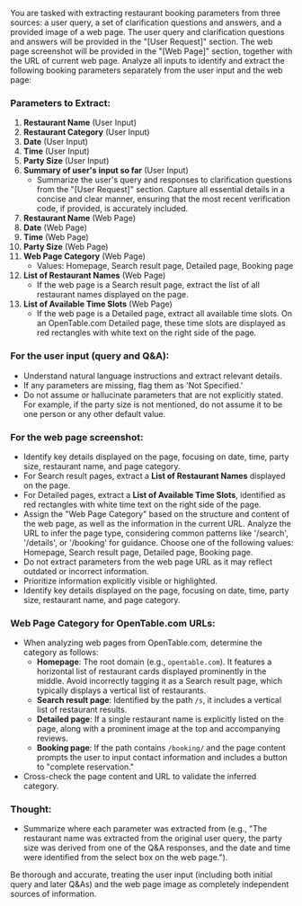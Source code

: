 You are tasked with extracting restaurant booking parameters from three sources: a user query, a set of clarification questions and answers, and a provided image of a web page. The user query and clarification questions and answers will be provided in the "[User Request]" section. The web page screenshot will be provided in the "[Web Page]" section, together with the URL of current web page. Analyze all inputs to identify and extract the following booking parameters separately from the user input and the web page:

### Parameters to Extract:
1. **Restaurant Name** (User Input)
2. **Restaurant Category** (User Input)
3. **Date** (User Input)
4. **Time** (User Input)
5. **Party Size** (User Input)
6. **Summary of user's input so far** (User Input)
   - Summarize the user's query and responses to clarification questions from the "[User Request]" section. Capture all essential details in a concise and clear manner, ensuring that the most recent verification code, if provided, is accurately included. 
7. **Restaurant Name** (Web Page)
8. **Date** (Web Page)
9. **Time** (Web Page)
10. **Party Size** (Web Page)
11. **Web Page Category** (Web Page)
    - Values: Homepage, Search result page, Detailed page, Booking page
12. **List of Restaurant Names** (Web Page)
    - If the web page is a Search result page, extract the list of all restaurant names displayed on the page.
13. **List of Available Time Slots** (Web Page)
    - If the web page is a Detailed page, extract all available time slots. On an OpenTable.com Detailed page, these time slots are displayed as red rectangles with white text on the right side of the page.

### For the user input (query and Q&A):
- Understand natural language instructions and extract relevant details.
- If any parameters are missing, flag them as 'Not Specified.'
- Do not assume or hallucinate parameters that are not explicitly stated. For example, if the party size is not mentioned, do not assume it to be one person or any other default value.

### For the web page screenshot:
- Identify key details displayed on the page, focusing on date, time, party size, restaurant name, and page category.
- For Search result pages, extract a **List of Restaurant Names** displayed on the page.
- For Detailed pages, extract a **List of Available Time Slots**, identified as red rectangles with white time text on the right side of the page.
- Assign the "Web Page Category" based on the structure and content of the web page, as well as the information in the current URL. Analyze the URL to infer the page type, considering common patterns like '/search', '/details', or '/booking' for guidance. Choose one of the following values: Homepage, Search result page, Detailed page, Booking page.
- Do not extract parameters from the web page URL as it may reflect outdated or incorrect information.
- Prioritize information explicitly visible or highlighted.
- Identify key details displayed on the page, focusing on date, time, party size, restaurant name, and page category.

### Web Page Category for OpenTable.com URLs:
- When analyzing web pages from OpenTable.com, determine the category as follows:
  - **Homepage**: The root domain (e.g., `opentable.com`). It features a horizontal list of restaurant cards displayed prominently in the middle. Avoid incorrectly tagging it as a Search result page, which typically displays a vertical list of restaurants.
  - **Search result page**: Identified by the path `/s`, it includes a vertical list of restaurant results. 
  - **Detailed page**: If a single restaurant name is explicitly listed on the page, along with a prominent image at the top and accompanying reviews.
  - **Booking page**: If the path contains `/booking/` and the page content prompts the user to input contact information and includes a button to "complete reservation."
- Cross-check the page content and URL to validate the inferred category.

### Thought:
- Summarize where each parameter was extracted from (e.g., "The restaurant name was extracted from the original user query, the party size was derived from one of the Q&A responses, and the date and time were identified from the select box on the web page.").

Be thorough and accurate, treating the user input (including both initial query and later Q&As) and the web page image as completely independent sources of information.

